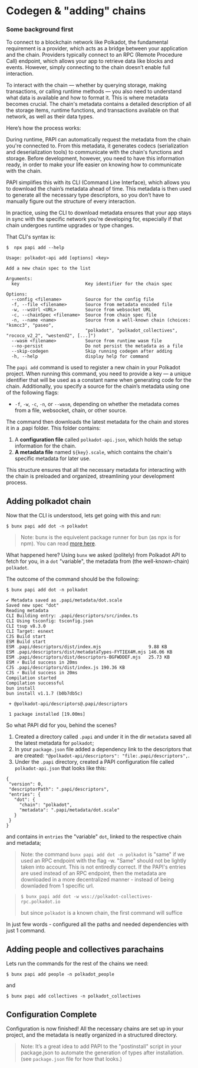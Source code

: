 # Codegen & "adding" chains

### Some background first

To connect to a blockchain network like Polkadot, the fundamental requirement is a provider, which acts as a bridge between your application and the chain. Providers typically connect to an RPC (Remote Procedure Call) endpoint, which allows your app to retrieve data like blocks and events. However, simply connecting to the chain doesn’t enable full interaction.

To interact with the chain — whether by querying storage, making transactions, or calling runtime methods — you also need to understand what data is available and how to format it. This is where metadata becomes crucial. The chain's metadata contains a detailed description of all the storage items, runtime functions, and transactions available on that network, as well as their data types.

Here’s how the process works:

During runtime, PAPI can automatically request the metadata from the chain you're connected to. From this metadata, it generates codecs (serialization and deserialization tools) to communicate with the chain's functions and storage. Before development, however, you need to have this information ready, in order to make your life easier on knowing how to communicate with the chain.

PAPI simplifies this with its CLI (Command Line Interface), which allows you to download the chain’s metadata ahead of time. This metadata is then used to generate all the necessary type descriptors, so you don’t have to manually figure out the structure of every interaction.

In practice, using the CLI to download metadata ensures that your app stays in sync with the specific network you're developing for, especially if that chain undergoes runtime upgrades or type changes​.

That CLI's syntax is:

```shell
$  npx papi add --help

Usage: polkadot-api add [options] <key>

Add a new chain spec to the list

Arguments:
  key                         Key identifier for the chain spec

Options:
  --config <filename>         Source for the config file
  -f, --file <filename>       Source from metadata encoded file
  -w, --wsUrl <URL>           Source from websocket URL
  -c, --chainSpec <filename>  Source from chain spec file
  -n, --name <name>           Source from a well-known chain (choices: "ksmcc3", "paseo",
                              "polkadot", "polkadot_collectives", "rococo_v2_2", "westend2", [...]")
  --wasm <filename>           Source from runtime wasm file
  --no-persist                Do not persist the metadata as a file
  --skip-codegen              Skip running codegen after adding
  -h, --help                  display help for command
```

The `papi add` command is used to register a new chain in your Polkadot project. When running this command, you need to provide a key — a unique identifier that will be used as a constant name when generating code for the chain. Additionally, you specify a source for the chain’s metadata using one of the following flags:

- `-f`, `-w`, `-c`, `-n`, or `--wasm`, depending on whether the metadata comes from a file, websocket, chain, or other source.

The command then downloads the latest metadata for the chain and stores it in a .papi folder. This folder contains:

1. A **configuration file** called `polkadot-api.json`, which holds the setup information for the chain.
2. **A metadata file** named `${key}.scale`, which contains the chain's specific metadata for later use.

This structure ensures that all the necessary metadata for interacting with the chain is preloaded and organized, streamlining your development process.

## Adding polkadot chain

Now that the CLI is understood, lets get going with this and run:

```shell
$ bunx papi add dot -n polkadot
```

> Note: bunx is the equivelent package runner for bun (as npx is for npm).
> You can read [more here](https://bun.sh/docs/cli/bunx).

What happened here?
Using `bunx` we asked (politely) from Polkadot API to fetch for you, in a `dot` "variable", the metadata from (the well-known-chain) `polkadot`.

The outcome of the command should be the following:

```shell
$ bunx papi add dot -n polkadot

✔ Metadata saved as .papi/metadata/dot.scale
Saved new spec "dot"
Reading metadata
CLI Building entry: .papi/descriptors/src/index.ts
CLI Using tsconfig: tsconfig.json
CLI tsup v8.3.0
CLI Target: esnext
CJS Build start
ESM Build start
ESM .papi/descriptors/dist/index.mjs                  9.88 KB
ESM .papi/descriptors/dist/metadataTypes-FYTIEX4M.mjs 146.06 KB
ESM .papi/descriptors/dist/descriptors-BGFWDDEF.mjs   25.73 KB
ESM ⚡️ Build success in 20ms
CJS .papi/descriptors/dist/index.js 190.36 KB
CJS ⚡️ Build success in 20ms
Compilation started
Compilation successful
bun install
bun install v1.1.7 (b0b7db5c)

 + @polkadot-api/descriptors@.papi/descriptors

 1 package installed [19.00ms]
```

So what PAPI did for you, behind the scenes?

1.  Created a directory called `.papi` and under it in the dir `metadata` saved all the latest metadata for `polkadot`;
2.  In your `package.json` file added a dependency link to the descriptors that are created: `"@polkadot-api/descriptors": "file:.papi/descriptors",`.
3.  Under the `.papi` directory, created a PAPI configuration file called `polkadot-api.json` that looks like this:

```
{
 "version": 0,
 "descriptorPath": ".papi/descriptors",
 "entries": {
   "dot": {
     "chain": "polkadot",
     "metadata": ".papi/metadata/dot.scale"
   }
 }
}
```

and contains in `entries` the "variable" `dot`, linked to the respective chain and metadata;

> Note: the command `bunx papi add dot -n polkadot` is "same" if we used an RPC endpoint with the flag -w. "Same" should not be lightly taken into account. This is not entiredly correct. If the PAPI's entries are used instead of an RPC endpoint, then the metadata are downloaded in a more decentralized manner - instead of being downladed from 1 specific url.

> `$ bunx papi add dot -w wss://polkadot-collectives-rpc.polkadot.io`
>
> but since `polkadot` is a known chain, the first command will suffice

In just few words - configured all the paths and needed dependencies with just 1 command.

## Adding people and collectives parachains

Lets run the commands for the rest of the chains we need:

```shell
$ bunx papi add people -n polkadot_people
```

and

```shell
$ bunx papi add collectives -n polkadot_collectives
```

## Configuration Complete

Configuration is now finished! All the necessary chains are set up in your project, and the metadata is neatly organized in a structured directory.

> Note: It’s a great idea to add PAPI to the "postinstall" script in your package.json to automate the generation of types after installation. (see `package.json` file for how that looks.)
